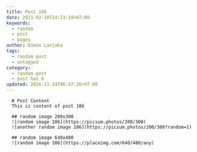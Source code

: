 ```yaml
---
title: Post 106
date: 2021-02-18T14:23:19+07:00
keywords:
  - random
  - post
  - pages
author: Dimas Lanjaka
tags:
  - random post
  - untagged
category:
  - random post
  - post has 0
updated: 2016-11-24T06:37:26+07:00
---
```


      # Post Content
      This is content of post 106

      ## random image 200x300
      ![random image 106](https://picsum.photos/200/300)
      ![another random image 106](https://picsum.photos/200/300?random=1)

      ## random image 640x480
      ![random image 106](https://placeimg.com/640/480/any)
      
